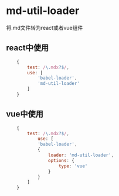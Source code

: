 # md-util-loader
将.md文件转为react或者vue组件

## react中使用
```js
    {
        test: /\.mdx?$/,
        use: [
            'babel-loader',
            'md-util-loader'
        ]
    }
```

## vue中使用
```js
    {
        test: /\.mdx?$/,
            use: [
            'babel-loader',
            {
                loader: 'md-util-loader',
                options: {
                    type: 'vue'
                }
            }
        ]
    }
```
